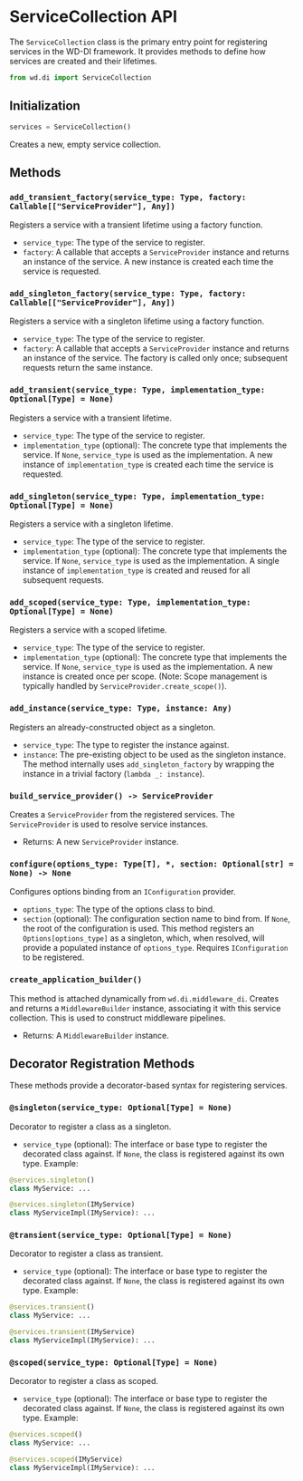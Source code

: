 # ServiceCollection API

The `ServiceCollection` class is the primary entry point for registering services in the WD-DI framework. It provides methods to define how services are created and their lifetimes.

```python
from wd.di import ServiceCollection
```

## Initialization

```python
services = ServiceCollection()
```
Creates a new, empty service collection.

## Methods

### `add_transient_factory(service_type: Type, factory: Callable[["ServiceProvider"], Any])`
Registers a service with a transient lifetime using a factory function.
- `service_type`: The type of the service to register.
- `factory`: A callable that accepts a `ServiceProvider` instance and returns an instance of the service. A new instance is created each time the service is requested.

### `add_singleton_factory(service_type: Type, factory: Callable[["ServiceProvider"], Any])`
Registers a service with a singleton lifetime using a factory function.
- `service_type`: The type of the service to register.
- `factory`: A callable that accepts a `ServiceProvider` instance and returns an instance of the service. The factory is called only once; subsequent requests return the same instance.

### `add_transient(service_type: Type, implementation_type: Optional[Type] = None)`
Registers a service with a transient lifetime.
- `service_type`: The type of the service to register.
- `implementation_type` (optional): The concrete type that implements the service. If `None`, `service_type` is used as the implementation. A new instance of `implementation_type` is created each time the service is requested.

### `add_singleton(service_type: Type, implementation_type: Optional[Type] = None)`
Registers a service with a singleton lifetime.
- `service_type`: The type of the service to register.
- `implementation_type` (optional): The concrete type that implements the service. If `None`, `service_type` is used as the implementation. A single instance of `implementation_type` is created and reused for all subsequent requests.

### `add_scoped(service_type: Type, implementation_type: Optional[Type] = None)`
Registers a service with a scoped lifetime.
- `service_type`: The type of the service to register.
- `implementation_type` (optional): The concrete type that implements the service. If `None`, `service_type` is used as the implementation. A new instance is created once per scope. (Note: Scope management is typically handled by `ServiceProvider.create_scope()`).

### `add_instance(service_type: Type, instance: Any)`
Registers an already-constructed object as a singleton.
- `service_type`: The type to register the instance against.
- `instance`: The pre-existing object to be used as the singleton instance.
The method internally uses `add_singleton_factory` by wrapping the instance in a trivial factory (`lambda _: instance`).

### `build_service_provider() -> ServiceProvider`
Creates a `ServiceProvider` from the registered services. The `ServiceProvider` is used to resolve service instances.
- Returns: A new `ServiceProvider` instance.

### `configure(options_type: Type[T], *, section: Optional[str] = None) -> None`
Configures options binding from an `IConfiguration` provider.
- `options_type`: The type of the options class to bind.
- `section` (optional): The configuration section name to bind from. If `None`, the root of the configuration is used.
This method registers an `Options[options_type]` as a singleton, which, when resolved, will provide a populated instance of `options_type`. Requires `IConfiguration` to be registered.

### `create_application_builder()`
This method is attached dynamically from `wd.di.middleware_di`.
Creates and returns a `MiddlewareBuilder` instance, associating it with this service collection. This is used to construct middleware pipelines.
- Returns: A `MiddlewareBuilder` instance.

## Decorator Registration Methods

These methods provide a decorator-based syntax for registering services.

### `@singleton(service_type: Optional[Type] = None)`
Decorator to register a class as a singleton.
- `service_type` (optional): The interface or base type to register the decorated class against. If `None`, the class is registered against its own type.
Example:
```python
@services.singleton()
class MyService: ...

@services.singleton(IMyService)
class MyServiceImpl(IMyService): ...
```

### `@transient(service_type: Optional[Type] = None)`
Decorator to register a class as transient.
- `service_type` (optional): The interface or base type to register the decorated class against. If `None`, the class is registered against its own type.
Example:
```python
@services.transient()
class MyService: ...

@services.transient(IMyService)
class MyServiceImpl(IMyService): ...
```

### `@scoped(service_type: Optional[Type] = None)`
Decorator to register a class as scoped.
- `service_type` (optional): The interface or base type to register the decorated class against. If `None`, the class is registered against its own type.
Example:
```python
@services.scoped()
class MyService: ...

@services.scoped(IMyService)
class MyServiceImpl(IMyService): ...
``` 